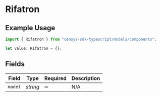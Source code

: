 # Rifatron

## Example Usage

```typescript
import { Rifatron } from "censys-sdk-typescript/models/components";

let value: Rifatron = {};
```

## Fields

| Field              | Type               | Required           | Description        |
| ------------------ | ------------------ | ------------------ | ------------------ |
| `model`            | *string*           | :heavy_minus_sign: | N/A                |